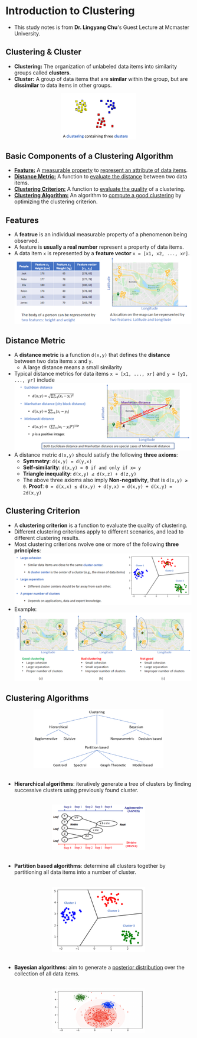 # Introduction to Clustering
- This study notes is from **Dr. Lingyang Chu**'s Guest Lecture at Mcmaster University.
## Clustering & Cluster
- **Clustering:** The organization of unlabeled data items into similarity groups called **clusters**.
- **Cluster:** A group of data items that are **similar** within the group, but are **dissimilar** to data items in other groups.
<div align="center"><img src="images/Clusters.png" width=40% ></img></div>

## Basic Components of a Clustering Algorithm
- [**Feature:**](#features) A <ins>measurable property</ins> to <ins>represent an attribute of data items</ins>.
- [**Distance Metric:**](#distance) A function to <ins>evaluate the distance</ins> between two data items.
- [**Clustering Criterion:**](#criterion) A function to <ins>evaluate the quality</ins> of a clustering.
- [**Clustering Algorithm:**](#algo) An algorithm to <ins>compute a good clustering</ins> by optimizing the clustering criterion.


## <a id="features">Features</a>
- A **featrue** is an individual measurable property of a phenomenon being observed.
- A feature is **usually a real number** represent a property of data items.
- A data item `x` is represented by a **feature vector** `x = [x1, x2, ..., xr]`.
<img src="images/feature1.png" width=50% ></img><img src="images/feature2.png" width=50% ></img>


## <a id="distance">Distance Metric</a>
- A **distance metric** is a function `d(x,y)` that defines the **distance** between two data items `x` and `y`.
  - A large distance means a small similarity
- Typical distance metrics for data items `x = [x1, ..., xr]` and `y = [y1, ..., yr]` include
<img src="images/distance.png"  ></img>
- A distance metric `d(x,y)` should satisfy the following **three axioms**:
  - **Symmetry**: `d(x,y) = d(y,x)`
  - **Self-similarity**: `d(x,y) = 0 if and only if x= y`
  - **Triangle inequality**: `d(x,y) ≤ d(x,z) + d(z,y)`
  - The above three axioms also imply **Non-negativity**, that is `d(x,y) ≥	0`. 
    **Proof**: `0 = d(x,x) ≤ d(x,y) + d(y,x) = d(x,y) + d(x,y) = 2d(x,y)`
    
## <a id="criterion">Clustering Criterion</a>
- A **clustering criterion** is a function to evaluate the quality of clustering.
- Different clustering criterions apply to different scenarios, and lead to different clustering results.
- Most clustering criterions nvolve one or more of the following **three principles**:
<img src="images/criterion.png"></img>
- Example:
<img src="images/examples.png"  ></img>

## <a id="algo">Clustering Algorithms</a>
<div align="center"><img src="images/algorithms.png" width="70%" ></img></div>
<br />

- **Hierarchical algorithms**: iteratively generate a tree of clusters by finding successive clusters using previously found cluster.
<br />
<div align="center"><img src="images/hierarchical.png"  width="50%" ></img></div>
<br />

- **Partition based algorithms**: determine all clusters together by partitioning all data items into a number of cluster.
<br />
<div align="center"><img src="images/partition.png" width="50%" ></img></div>
<br />

- **Bayesian algorithms**: aim to generate a <ins>posterior distribution</ins> over the collection of all data items.
<br />
<div align="center"><img src="images/bayesian.png"  width="50%"></img></div>
<br />
  

